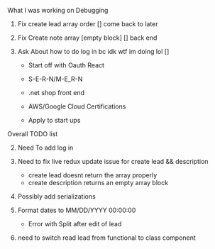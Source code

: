 What I was working on 
Debugging
1) Fix create lead array order                              [] come back to later
2) Fix Create note array [empty block]                      [] back end 

5) Ask About how to do log in bc idk wtf im doing lol       []

    - Start off with Oauth React 

    - S-E-R-N/M-E_R-N
    - .net shop front end 

    - AWS/Google Cloud Certifications 
    - Apply to start ups 

Overall TODO list

2) Need To add log in

3) Need to fix live redux update issue for create lead && description
    - create lead doesnt return the array properly
    - create description returns an empty array block

5) Possibly add serializations

6) Format dates to MM/DD/YYYY 00:00:00
    - Error with Split after edit of lead

8) need to switch read lead from functional to class component